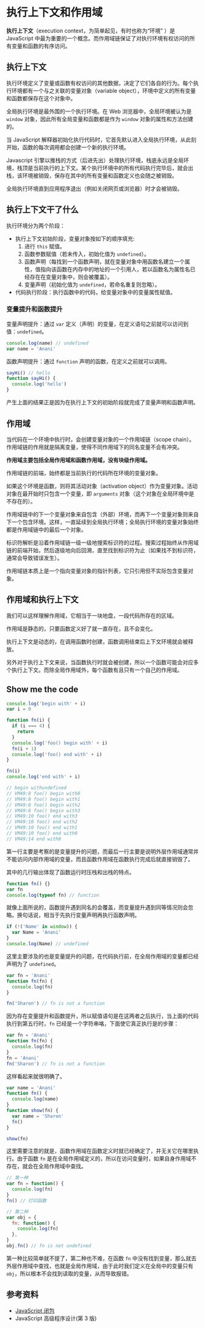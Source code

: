 # 执行上下文和作用域

**执行上下文**（execution context，为简单起见，有时也称为“环境” ）是 JavaScript 中最为重要的一个概念。而作用域链保证了对执行环境有权访问的所有变量和函数的有序访问。

## 执行上下文

执行环境定义了变量或函数有权访问的其他数据，决定了它们各自的行为。每个执行环境都有一个与之关联的变量对象（variable object），环境中定义的所有变量和函数都保存在这个对象中。

全局执行环境是最外围的一个执行环境。在 Web 浏览器中，全局环境被认为是 `window` 对象，因此所有全局变量和函数都是作为 `window` 对象的属性和方法创建的。

当 JavaScript 解释器初始化执行代码时，它首先默认进入全局执行环境，从此刻开始，函数的每次调用都会创建一个新的执行环境。

Javascript 引擎以推栈的方式（后进先出）处理执行环境，栈底永远是全局环境，栈顶是当前执行的上下文。某个执行环境中的所有代码执行完毕后，就会出栈，该环境被销毁，保存在其中的所有变量和函数定义也会随之被销毁。

全局执行环境直到应用程序退出（例如关闭网页或浏览器）时才会被销毁。

## 执行上下文干了什么

执行环境分为两个阶段：

- 执行上下文初始阶段，变量对象按如下的顺序填充:
  1. 进行 `this` 赋值。
  2. 函数参数赋值（若未传入，初始化值为 `undefined`）。
  3. 函数声明（每找到一个函数声明，就在变量对象中用函数名建立一个属性，值指向该函数在内存中的地址的一个引用人，若以函数名为属性名已经存在在变量对象中，则会被覆盖）。
  4. 变量声明（初始化值为 `undefined`，若命名重复则忽略）。
- 代码执行阶段：执行函数中的代码，给变量对象中的变量属性赋值。

### 变量提升和函数提升

变量声明提升：通过 `var` 定义（声明）的变量，在定义语句之前就可以访问到值：`undefined`。

```javascript
console.log(name) // undefined
var name = 'Anani'
```

函数声明提升：通过 `function` 声明的函数，在定义之前就可以调用。

```javascript
sayHi() // hello
function sayHi() {
  console.log('hello')
}
```

产生上面的结果正是因为在执行上下文的初始阶段就完成了变量声明和函数声明。

## 作用域

当代码在一个环境中执行时，会创建变量对象的一个作用域链（scope chain）。作用域链的作用就是隔离变量，使得不同作用域下的同名变量不会有冲突。

**作用域主要包括全局作用域和函数作用域，没有块级作用域。**

作用域链的前端，始终都是当前执行的代码所在环境的变量对象。

如果这个环境是函数，则将其活动对象（activation object）作为变量对象。活动对象在最开始时只包含一个变量，即 `arguments` 对象（这个对象在全局环境中是不存在的）。

作用域链中的下一个变量对象来自包含（外部）环境，而再下一个变量对象则来自下一个包含环境。这样，一直延续到全局执行环境；全局执行环境的变量对象始终都是作用域链中的最后一个对象。

标识符解析是沿着作用域链一级一级地搜索标识符的过程。搜索过程始终从作用域链的前端开始，然后逐级地向后回溯，直至找到标识符为止（如果找不到标识符，通常会导致错误发生）。

作用域链本质上是一个指向变量对象的指针列表，它只引用但不实际包含变量对象。

## 作用域和执行上下文

我们可以这样理解作用域，它相当于一块地盘，一段代码所存在的区域。

作用域是静态的，只要函数定义好了就一直存在，且不会变化。

执行上下文是动态的，在调用函数时创建，函数调用结束后上下文环境就会被释放。

另外对于执行上下文来说，当函数执行时就会被创建，所以一个函数可能会对应多个执行上下文。而除全局作用域外，每个函数有且只有一个自己的作用域。

## Show me the code

```javascript
console.log('begin with' + i)
var i = 0

function fn(i) {
  if (i === 4) {
    return
  }
  console.log('foo() begin with' + i)
  fn(i + 1)
  console.log('foo() end with' + i)
}

fn(i)
console.log('end with' + i)

// begin withundefined
// VM49:8 foo() begin with0
// VM49:8 foo() begin with1
// VM49:8 foo() begin with2
// VM49:8 foo() begin with3
// VM49:10 foo() end with3
// VM49:10 foo() end with2
// VM49:10 foo() end with1
// VM49:10 foo() end with0
// VM49:14 end with0
```

第一行主要是考察的是变量提升的问题，而最后一行主要是说明外层作用域通常并不能访问内部作用域的变量，而且函数作用域在函数执行完成后就直接销毁了。

其中的几行输出体现了函数运行时压栈和出栈的特点。

```javascript
function fn() {}
var fn
console.log(typeof fn) // function
```

就像上面所说的，函数提升遇到同名的会覆盖，而变量提升遇到同等情况则会忽略。换句话说，相当于先执行变量声明再执行函数声明。

```javascript
if (!('Name' in window)) {
  var Name = 'Anani'
}
console.log(Name) // undefined
```

这里主要涉及的也是变量提升的问题，在代码执行前，在全局作用域的变量都已经声明为了 `undefined`。

```javascript
var fn = 'Anani'
function fn(fn) {
  console.log(fn)
}

fn('Sharon') // fn is not a function
```

因为存在变量提升和函数提升，所以赋值语句是在这两者之后执行，当上面的代码执行到第五行时，`fn` 已经是一个字符串咯，下面使它真正执行是的步骤：

```javascript
var fn = 'Anani'
function fn(fn) {
  console.log(fn)
}
fn = 'Anani'
fn('Sharon') // fn is not a function
```

这样看起来就很明确了。

```javascript
var name = 'Anani'
function fn() {
  console.log(name)
}
function show(fn) {
  var name = 'Sharon'
  fn()
}

show(fn)
```

这里需要注意的就是，函数作用域在函数定义时就已经确定了，并无关它在哪里执行。由于函数 `fn` 是在全局作用域定义的，所以在访问变量时，如果自身作用域不存在，就会在全局作用域中查找。

```javascript
// 第一种
var fn = function() {
  console.log(fn)
}
fn() // 打印函数

// 第二种
var obj = {
  fn: function() {
    console.log(fn)
  },
}
obj.fn() // fn is not undefined
```

第一种比较简单就不提了，第二种也不难，在函数 `fn` 中没有找到变量，那么就去外层作用域中查找，也就是全局作用域，由于此时我们定义在全局中的变量只有 `obj`，所以根本不会找到读取的变量，从而导致报错。

## 参考资料

- [JavaScript 闭包](https://dongwanhong.github.io/BlogV1.0.0/blog-js/2017/10/closure.html)
- JavaScript 高级程序设计(第 3 版)
